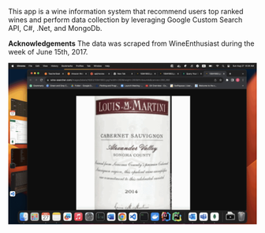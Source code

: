 This app is a wine information system that recommend users top ranked wines and perform data collection by leveraging Google Custom Search API, C#, .Net, and MongoDb.

**Acknowledgements**
The data was scraped from WineEnthusiast during the week of June 15th, 2017. 

![Demo](vinesight.gif)
